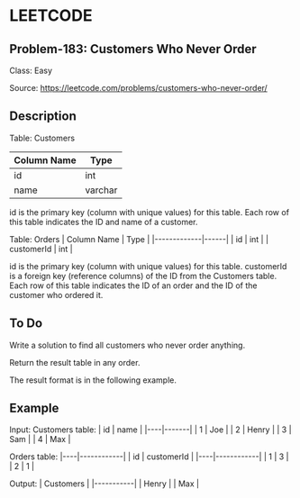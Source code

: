 # LEETCODE
## Problem-183: Customers Who Never Order

Class: Easy

Source: https://leetcode.com/problems/customers-who-never-order/

## Description
Table: Customers

| Column Name | Type    |
|-------------|---------|
| id          | int     |
| name        | varchar |

id is the primary key (column with unique values) for this table.
Each row of this table indicates the ID and name of a customer.

 

Table: Orders
| Column Name | Type |
|-------------|------|
| id          | int  |
| customerId  | int  |

id is the primary key (column with unique values) for this table.
customerId is a foreign key (reference columns) of the ID from the Customers table.
Each row of this table indicates the ID of an order and the ID of the customer who ordered it.

## To Do
Write a solution to find all customers who never order anything.

Return the result table in any order.

The result format is in the following example.

## Example

Input: 
Customers table:
| id | name  |
|----|-------|
| 1  | Joe   |
| 2  | Henry |
| 3  | Sam   |
| 4  | Max   |

Orders table:
|----|------------|
| id | customerId |
|----|------------|
| 1  | 3          |
| 2  | 1          |

Output: 
| Customers |
|-----------|
| Henry     |
| Max       |
